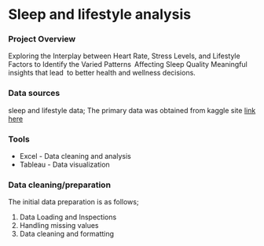 # Sleep and lifestyle analysis


### Project Overview

Exploring the Interplay between Heart Rate, Stress Levels, and Lifestyle Factors to Identify the Varied Patterns Affecting Sleep Quality Meaningful insights that lead to better health and wellness decisions.

### Data sources

sleep and lifestyle data; The primary data was obtained from kaggle site [link here](https://www.kaggle.com/datasets/uom190346a/sleep-health-and-lifestyle-dataset)

### Tools 

- Excel - Data cleaning and analysis
- Tableau  - Data visualization
  
### Data cleaning/preparation

The initial data preparation is as follows;

1. Data Loading and Inspections
2. Handling missing values
3. Data cleaning and formatting
